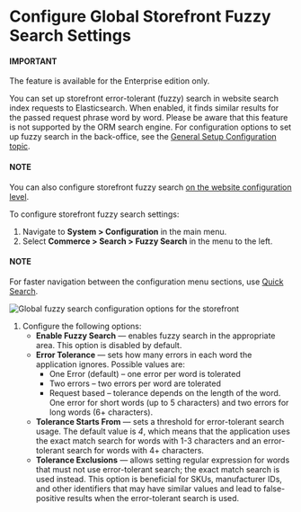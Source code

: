 <a id="configuration-guide-commerce-configuration-fuzzy-search"></a>

# Configure Global Storefront Fuzzy Search Settings

#### IMPORTANT
The feature is available for the Enterprise edition only.

You can set up storefront error-tolerant (fuzzy) search in website search index requests to Elasticsearch. When enabled, it finds similar results for the passed request phrase word by word. Please be aware that this feature is not supported by the ORM search engine. For configuration options to set up fuzzy search in the back-office, see the [General Setup Configuration topic](../../system/general-setup/search.md#configuration-system-configuration-general-setup-sysconfig-search-global).

#### NOTE
You can also configure storefront fuzzy search [on the website configuration level](../../../websites/web-configuration/commerce/search/website-fuzzy-search.md#configuration-website-commerce-search-fuzzy-search).

To configure storefront fuzzy search settings:

1. Navigate to **System > Configuration** in the main menu.
2. Select **Commerce > Search > Fuzzy Search** in the menu to the left.

#### NOTE
For faster navigation between the configuration menu sections, use [Quick Search](../../quick-search.md#user-guide-system-configuration-quick-search).

![Global fuzzy search configuration options for the storefront](user/img/system/config_commerce/search/fuzzy-search-global.png)

1. Configure the following options:
   * **Enable Fuzzy Search** — enables fuzzy search in the appropriate area. This option is disabled by default.
   * **Error Tolerance** — sets how many errors in each word the application ignores. Possible values are:
     * One Error (default) – one error per word is tolerated
     * Two errors – two errors per word are tolerated
     * Request based – tolerance depends on the length of the word. One error for short words (up to 5 characters) and two errors for long words (6+ characters).
   * **Tolerance Starts From** — sets a threshold for error-tolerant search usage. The default value is *4*, which means that the application uses the exact match search for words with 1-3 characters and an error-tolerant search for words with 4+ characters.
   * **Tolerance Exclusions** — allows setting regular expression for words that must not use error-tolerant search; the exact match search is used instead. This option is beneficial for SKUs, manufacturer IDs, and other identifiers that may have similar values and lead to false-positive results when the error-tolerant search is used.
